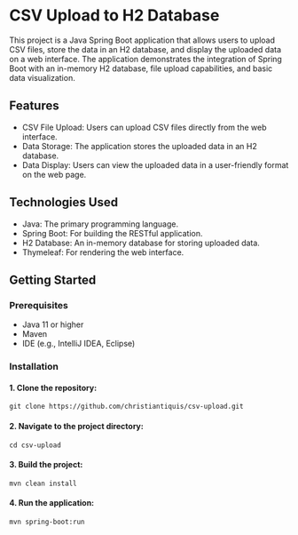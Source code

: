 # CSV Upload to H2 Database

This project is a Java Spring Boot application that allows users to upload CSV files, store the data in an H2 database, and display the uploaded data on a web interface. The application demonstrates the integration of Spring Boot with an in-memory H2 database, file upload capabilities, and basic data visualization.

## Features

- CSV File Upload: Users can upload CSV files directly from the web interface.
- Data Storage: The application stores the uploaded data in an H2 database.
- Data Display: Users can view the uploaded data in a user-friendly format on the web page.

## Technologies Used

- Java: The primary programming language.
- Spring Boot: For building the RESTful application.
- H2 Database: An in-memory database for storing uploaded data.
- Thymeleaf: For rendering the web interface.

## Getting Started

### Prerequisites

- Java 11 or higher
- Maven
- IDE (e.g., IntelliJ IDEA, Eclipse)

### Installation

#### 1. Clone the repository:

```
git clone https://github.com/christiantiquis/csv-upload.git
```

#### 2. Navigate to the project directory:

```
cd csv-upload
```

#### 3. Build the project:

```
mvn clean install
```

#### 4. Run the application:

```
mvn spring-boot:run
```
